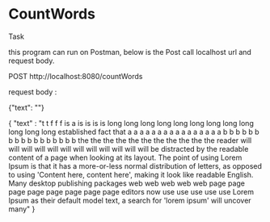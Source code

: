 # CountWords
Task

this program can run on Postman, below is the Post call localhost url and request body. 

POST http://localhost:8080/countWords

request body :

{"text": ""}


{
   "text" : "t t f f f is a is is is is long long long long long long long long long long long long established fact that a a a a a a a a a a a a a a a a b b b b b b b b b b b b b b b b b the the the the the the the the the the the reader will will will will will will will will will will will will be  distracted by the readable content of a page when looking at its layout. The point of using Lorem Ipsum is that it has a more-or-less normal distribution of letters, as opposed to using 'Content here, content here', making it look like readable English. Many desktop publishing packages web web web web web page page page page page page page page editors now use use use use use Lorem Ipsum as their default model text, a search for 'lorem ipsum' will uncover many"
} 



